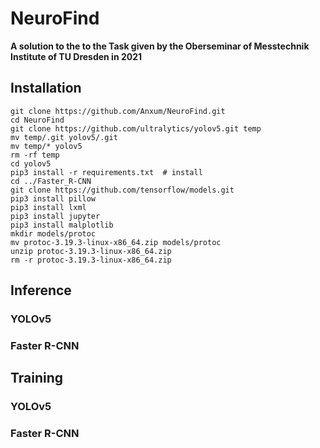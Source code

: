 # NeuroFind
**A solution to the to the Task given by the Oberseminar of Messtechnik Institute of TU Dresden in 2021**

## Installation
```
git clone https://github.com/Anxum/NeuroFind.git
cd NeuroFind
git clone https://github.com/ultralytics/yolov5.git temp
mv temp/.git yolov5/.git
mv temp/* yolov5
rm -rf temp
cd yolov5
pip3 install -r requirements.txt  # install
cd ../Faster_R-CNN
git clone https://github.com/tensorflow/models.git
pip3 install pillow
pip3 install lxml
pip3 install jupyter
pip3 install malplotlib
mkdir models/protoc
mv protoc-3.19.3-linux-x86_64.zip models/protoc
unzip protoc-3.19.3-linux-x86_64.zip
rm -r protoc-3.19.3-linux-x86_64.zip

```

## Inference
### YOLOv5
### Faster R-CNN

## Training
### YOLOv5
### Faster R-CNN


